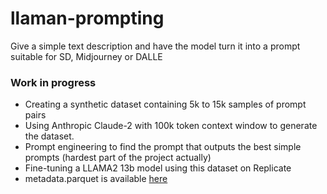 # llaman-prompting
Give a simple text description and have the model turn it into a prompt suitable for SD, Midjourney or DALLE


### Work in progress
- Creating a synthetic dataset containing 5k to 15k samples of prompt pairs
- Using Anthropic Claude-2 with 100k token context window to generate the dataset.
- Prompt engineering to find the prompt that outputs the best simple prompts (hardest part of the project actually)
- Fine-tuning a LLAMA2 13b model using this dataset on Replicate
- metadata.parquet is available [here]((https://huggingface.co/datasets/poloclub/diffusiondb/tree/main)https://huggingface.co/datasets/poloclub/diffusiondb/tree/main)


  
